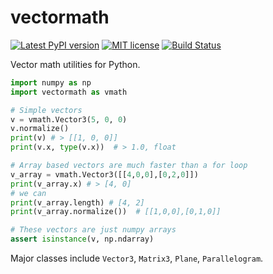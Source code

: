 # vectormath


[![Latest PyPI version](https://img.shields.io/pypi/v/vectormath.svg)](https://pypi.python.org/pypi/vectormath)
[![MIT license](https://img.shields.io/badge/license-MIT-blue.svg)](https://github.com/3ptscience/vectormath/blob/master/LICENSE)
[![Build Status](https://travis-ci.org/3ptscience/vectormath.svg?branch=master)](https://travis-ci.org/3ptscience/vectormath)


Vector math utilities for Python.

```python
import numpy as np
import vectormath as vmath

# Simple vectors
v = vmath.Vector3(5, 0, 0)
v.normalize()
print(v) # > [[1, 0, 0]]
print(v.x, type(v.x))  # > 1.0, float

# Array based vectors are much faster than a for loop
v_array = vmath.Vector3([[4,0,0],[0,2,0]])
print(v_array.x) # > [4, 0]
# we can
print(v_array.length) # [4, 2]
print(v_array.normalize())  # [[1,0,0],[0,1,0]]

# These vectors are just numpy arrays
assert isinstance(v, np.ndarray)
```


Major classes include `Vector3`, `Matrix3`, `Plane`, `Parallelogram`.
